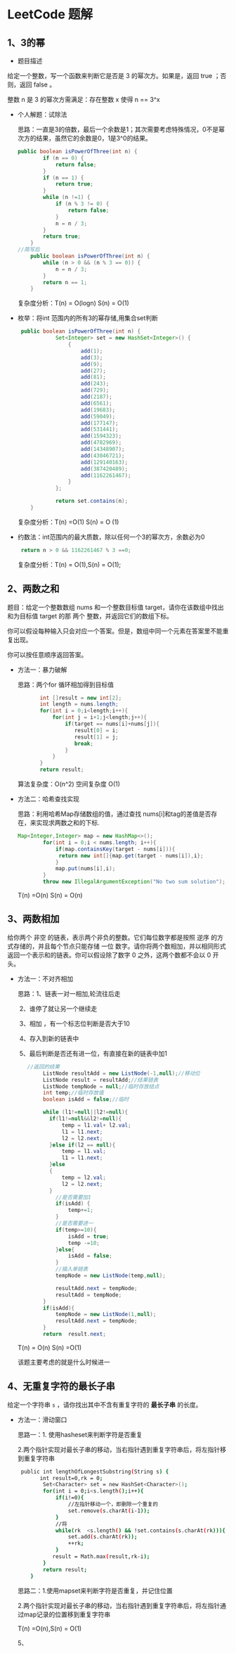 # LeetCode 题解

## 1、3的幂

* 题目描述

给定一个整数，写一个函数来判断它是否是 3 的幂次方。如果是，返回 true ；否则，返回 false 。

整数 n 是 3 的幂次方需满足：存在整数 x 使得 n == 3^x

* 个人解题：试除法

  思路：一直是3的倍数，最后一个余数是1；其次需要考虑特殊情况，0不是幂次方的结果，虽然它的余数是0，1是3^0的结果。

  ```java
  public boolean isPowerOfThree(int n) {
          if (n == 0) {
              return false;
          }
          if (n == 1) {
              return true;
          }
          while (n !=1) {
              if (n % 3 != 0) {
                  return false;
              }
              n = n / 3;
          }
          return true;
      }
  //简写后
      public boolean isPowerOfThree(int n) {
          while (n > 0 && (n % 3 == 0)) {
              n = n / 3;
          }
          return n == 1;
      }
  ```

  复杂度分析：T(n) = O(logn) S(n) = O(1)

* 枚举：将int 范围内的所有3的幂存储,用集合set判断

  ```java
   public boolean isPowerOfThree(int n) {
              Set<Integer> set = new HashSet<Integer>() {
                  {
                      add(1);
                      add(3);
                      add(9);
                      add(27);
                      add(81);
                      add(243);
                      add(729);
                      add(2187);
                      add(6561);
                      add(19683);
                      add(59049);
                      add(177147);
                      add(531441);
                      add(1594323);
                      add(4782969);
                      add(14348907);
                      add(43046721);
                      add(129140163);
                      add(387420489);
                      add(1162261467);
                  }
              };
  
              return set.contains(n);
      }
  ```

  复杂度分析：T(n) =O(1) S(n) = O (1)

* 约数法：int范围内的最大质数，除以任何一个3的幂次方，余数必为0

  ```java
   return n > 0 && 1162261467 % 3 ==0;
  ```

  复杂度分析：T(n) = O(1),S(n) = O(1);

  

## 2、两数之和

题目：给定一个整数数组 nums 和一个整数目标值 target，请你在该数组中找出 和为目标值 target  的那 两个 整数，并返回它们的数组下标。

你可以假设每种输入只会对应一个答案。但是，数组中同一个元素在答案里不能重复出现。

你可以按任意顺序返回答案。

* 方法一：暴力破解

  思路：两个for 循环相加得到目标值

  ```java
         int []result = new int[2];
         int length = nums.length;
         for(int i = 0;i<length;i++){
             for(int j = i+1;j<length;j++){
                 if(target == nums[i]+nums[j]){
                    result[0] = i;
                    result[1] = j;
                    break;
                 }
             }
         }
         return result;
  ```

  算法复杂度：O(n^2)  空间复杂度 O(1)

* 方法二：哈希查找实现

  思路：利用哈希Map存储数组的值，通过查找 nums[i]和tag的差值是否存在，来实现求两数之和的下标.

  ```java
  Map<Integer,Integer> map = new HashMap<>();
          for(int i = 0;i < nums.length; i++){
              if(map.containsKey(target - nums[i])){
               return new int[]{map.get(target - nums[i]),i};
              }
              map.put(nums[i],i);
          }
          throw new IllegalArgumentException("No two sum solution");
  ```

  T(n) =O(n) S(n) = O(n)

## 3、两数相加

给你两个 非空 的链表，表示两个非负的整数。它们每位数字都是按照 逆序 的方式存储的，并且每个节点只能存储 一位 数字。请你将两个数相加，并以相同形式返回一个表示和的链表。你可以假设除了数字 0 之外，这两个数都不会以 0 开头。

* 方法一：不对齐相加

  思路：1、链表一对一相加,轮流往后走

  ​			2、谁停了就让另一个继续走

  ​			3、相加 ，有一个标志位判断是否大于10

  ​			4、存入到新的链表中

  ​			5、最后判断是否还有进一位，有直接在新的链表中加1

  ```java
     //返回的结果
          ListNode resultAdd = new ListNode(-1,null);//移动位
          ListNode result = resultAdd;//结果链表
          ListNode tempNode = null;//临时存放结点
          int temp;//临时存放值
          boolean isAdd = false;//临时
  
          while (l1!=null||l2!=null){
            if(l1!=null&&l2!=null){
                temp = l1.val+ l2.val;
                l1 = l1.next;
                l2 = l2.next;
            }else if(l2 == null){
                temp = l1.val;
                l1 = l1.next;
            }else
            {
                temp = l2.val;
                l2 = l2.next;
            }
              //是否需要加1
              if(isAdd) {
                  temp+=1;
              }
              //是否需要进一
              if(temp>=10){
                  isAdd = true;
                  temp -=10;
              }else{
                  isAdd = false;
              }
              //插入单链表
              tempNode = new ListNode(temp,null);
  
              resultAdd.next = tempNode;
              resultAdd = tempNode;
          }
          if(isAdd){
              tempNode = new ListNode(1,null);
              resultAdd.next = tempNode;
          }
          return  result.next;
  ```

  T(n) = O(n)  S(n) =O(1)

  该题主要考虑的就是什么时候进一

## 4、无重复字符的最长子串

给定一个字符串 `s` ，请你找出其中不含有重复字符的 **最长子串** 的长度。

* 方法一：滑动窗口

  思路一：1. 使用hasheset来判断字符是否重复

  2.两个指针实现对最长子串的移动，当右指针遇到重复字符串后，将左指针移到重复字符串

  ```bash
   public int lengthOfLongestSubstring(String s) {
         int result=0,rk = 0;
          Set<Character> set = new HashSet<Character>();
          for(int i = 0;i<s.length();i++){
              if(i!=0){
                  //左指针移动一个，即删除一个重复的
                  set.remove(s.charAt(i-1));
              }
              //将
              while(rk  <s.length() && !set.contains(s.charAt(rk))){
                  set.add(s.charAt(rk));
                  ++rk;
              }
             result = Math.max(result,rk-i);
          }
          return result;
      }
  ```

  思路二：1.使用mapset来判断字符是否重复，并记住位置

  ​       2.两个指针实现对最长子串的移动，当右指针遇到重复字符串后，将左指针通过map记录的位置移到重复字符串

  T(n) =O(n),S(n) = O(1)

  5、

  

